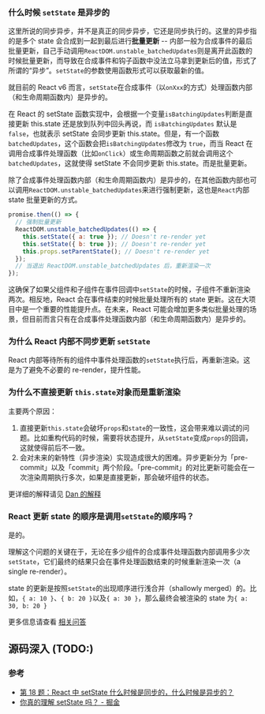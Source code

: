 ### 什么时候 `setState` 是异步的

这里所说的同步异步，并不是真正的同步异步，它还是同步执行的。这里的异步指的是多个 state 会合成到一起到最后进行**批量更新** -- 内部一般为合成事件的最后批量更新，自己手动调用`ReactDOM.unstable_batchedUpdates`则是离开此函数的时候批量更新，而导致在合成事件和钩子函数中没法立马拿到更新后的值，形式了所谓的“异步”。`setState`的参数使用函数形式可以获取最新的值。

就目前的 React v6 而言，`setState`在合成事件（以`onXxx`的方式）处理函数内部（和生命周期函数内）是异步的。

在 React 的 setState 函数实现中，会根据一个变量`isBatchingUpdates`判断是直接更新 this.state 还是放到队列中回头再说，而 `isBatchingUpdates` 默认是 `false`，也就表示 setState 会同步更新 this.state。但是，有一个函数`batchedUpdates`，这个函数会把`isBatchingUpdates`修改为 `true`，而当 React 在调用合成事件处理函数（比如`onClick`）或生命周期函数之前就会调用这个`batchedUpdates`，这就使得 setState 不会同步更新 this.state。而是批量更新。

除了合成事件处理函数内部（和生命周期函数内）是异步的，在其他函数内部也可以调用`ReactDOM.unstable_batchedUpdates`来进行强制更新，这也是`React`内部 state 批量更新的方式。

```js
promise.then(() => {
  // 强制批量更新
  ReactDOM.unstable_batchedUpdates(() => {
    this.setState({ a: true }); // Doesn't re-render yet
    this.setState({ b: true }); // Doesn't re-render yet
    this.props.setParentState(); // Doesn't re-render yet
  });
  // 当退出 ReactDOM.unstable_batchedUpdates 后，重新渲染一次
});
```

这确保了如果父组件和子组件在事件回调中`setState`的时候，子组件不重新渲染两次。相反地，React 会在事件结束的时候批量处理所有的 state 更新。这在大项目中是一个重要的性能提升点。在未来，React 可能会增加更多类似批量处理的场景，但目前而言只有在合成事件处理函数内部（和生命周期函数内）是异步的。

### 为什么 React 内部不同步更新 `setState`

React 内部等待所有的组件中事件处理函数的`setState`执行后，再重新渲染。这是为了避免不必要的 re-render，提升性能。

### 为什么不直接更新 `this.state`对象而是重新渲染

主要两个原因：

1. 直接更新`this.state`会破坏`props`和`state`的一致性，这会带来难以调试的问题。比如重构代码的时候，需要将状态提升，从`setState`变成`props`的回调，这就使得前后不一致。
2. 会对未来的新特性（异步渲染）实现造成很大的困难。异步更新分为「pre-commit」以及「commit」两个阶段。「pre-commit」的对比更新可能会在一次渲染周期执行多次，如果是直接更新，那会破坏组件的状态。

更详细的解释请见 [Dan 的解释](https://github.com/facebook/react/issues/11527#issuecomment-360199710)

### React 更新 state 的顺序是调用`setState`的顺序吗？

是的。

理解这个问题的关键在于，无论在多少组件的合成事件处理函数内部调用多少次`setState`，它们最终的结果只会在事件处理函数结束的时候重新渲染一次（a single re-render）。

state 的更新是按照`setState`的出现顺序进行浅合并（shallowly merged）的。比如，`{ a: 10 }`、`{ b: 20 }`以及`{ a: 30 }`，那么最终会被渲染的 state 为`{ a: 30, b: 20 }`

更多信息请查看 [相关问答](https://stackoverflow.com/questions/48563650/does-react-keep-the-order-for-state-updates)

## 源码深入 (TODO:)

### 参考

- [第 18 题：React 中 setState 什么时候是同步的，什么时候是异步的？](https://github.com/Advanced-Frontend/Daily-Interview-Question/issues/17)
- [你真的理解 setState 吗？ - 掘金](https://juejin.im/post/5b45c57c51882519790c7441)
